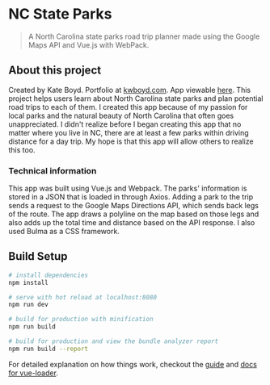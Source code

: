 # NC State Parks

> A North Carolina state parks road trip planner made using the Google Maps API and Vue.js with WebPack.

## About this project
Created by Kate Boyd.
Portfolio at [kwboyd.com](http://kwboyd.com).
App viewable [here](http://kwboyd.com/ncparks/).
This project helps users learn about North Carolina state parks and plan potential road trips to each of them. I created this app because of my passion for local parks and the natural beauty of North Carolina that often goes unappreciated. I didn't realize before I began creating this app that no matter where you live in NC, there are at least a few parks within driving distance for a day trip. My hope is that this app will allow others to realize this too.

### Technical information
This app was built using Vue.js and Webpack. The parks' information is stored in a JSON that is loaded in through Axios. Adding a park to the trip sends a request to the Google Maps Directions API, which sends back legs of the route. The app draws a polyline on the map based on those legs and also adds up the total time and distance based on the API response. I also used Bulma as a CSS framework.

## Build Setup

``` bash
# install dependencies
npm install

# serve with hot reload at localhost:8080
npm run dev

# build for production with minification
npm run build

# build for production and view the bundle analyzer report
npm run build --report
```

For detailed explanation on how things work, checkout the [guide](http://vuejs-templates.github.io/webpack/) and [docs for vue-loader](http://vuejs.github.io/vue-loader).
